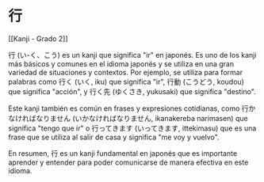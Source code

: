 # 行

[[Kanji - Grado 2]]

行 (い-く、こう) es un kanji que significa "ir" en japonés. Es uno de los kanji más básicos y comunes en el idioma japonés y se utiliza en una gran variedad de situaciones y contextos. Por ejemplo, se utiliza para formar palabras como 行く (いく, iku) que significa "ir", 行動 (こうどう, koudou) que significa "acción", y 行く先 (ゆくさき, yukusaki) que significa "destino".

Este kanji también es común en frases y expresiones cotidianas, como 行かなければなりません (いかなければなりません, ikanakereba narimasen) que significa "tengo que ir" o 行ってきます (いってきます, ittekimasu) que es una frase que se utiliza al salir de casa y significa "me voy y vuelvo".

En resumen, 行 es un kanji fundamental en japonés que es importante aprender y entender para poder comunicarse de manera efectiva en este idioma.
